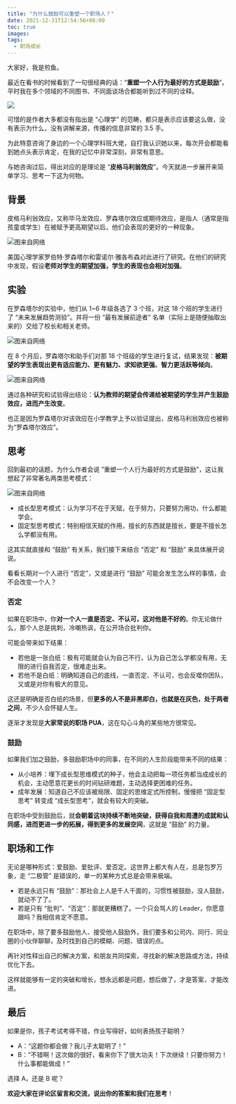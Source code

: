 ```yaml
---
title: "为什么鼓励可以重塑一个职场人？"
date: 2021-12-31T12:54:56+08:00
toc: true
images:
tags: 
  - 职场成长
---
```


大家好，我是煎鱼。

最近在看书的时候看到了一句很经典的话：“**重塑一个人行为最好的方式是鼓励**”。平时我在多个领域的不同图书、不同面谈场合都能听到过不同的诠释。

![](https://files.mdnice.com/user/3610/9a4b75a6-b512-47b8-9c12-28d9b8e7a068.jpg)

可惜的是作者大多都没有指出是 “心理学” 的范畴，都只是表示应该要这么做，没有表示为什么，没有讲解来源，传播的信息非常的 3.5 手。

为此特意咨询了身边的一个心理学科班大佬，自打我认识她以来，每次开会都能看到她点头表示肯定，在我的记忆中非常深刻，非常有意思。

与她咨询过后，得出对应的是理论是 “**皮格马利翁效应**”。今天就进一步展开来简单学习、思考一下这为何物。

## 背景

皮格马利翁效应，又称毕马龙效应、罗森塔尔效应或期待效应，是指人（通常是指孩童或学生）在被赋予更高期望以后，他们会表现的更好的一种现象。

![图来自网络](https://files.mdnice.com/user/3610/e27b3d98-18c0-4cfc-bd4d-5900ac772351.png)

美国心理学家罗伯特·罗森塔尔和雷诺尔·雅各布森对此进行了研究。在他们的研究中发现，假设**老师对学生的期望加强，学生的表现也会相对加强**。

## 实验

在罗森塔尔的实验中，他们从 1~6 年级各选了 3 个班，对这 18 个班的学生进行了 “未来发展趋势测验”。并将一份 “最有发展前途者” 名单（实际上是随便抽取出来的）交给了校长和相关老师。

![图来自网络](https://files.mdnice.com/user/3610/6a09db03-5811-4ff7-b6b5-7a2cb2cc36e4.png)

在 8 个月后，罗森塔尔和助手们对那 18 个班级的学生进行复试，结果发现：**被期望的学生表现出更有适应能力、更有魅力、求知欲更强、智力更活跃等倾向**。

![图来自网络](https://files.mdnice.com/user/3610/c59f2415-812a-4d74-bc93-03f360944b79.png)

通过各种研究和试验得出结论：**认为教师的期望会传递给被期望的学生并产生鼓励效应，进而产生改变**。

也正是因为罗森塔尔对该效应在小学教学上予以验证提出，皮格马利翁效应也被称为“罗森塔尔效应”。

## 思考

回到最初的话题，为什么作者会说 ”重塑一个人行为最好的方式是鼓励”，这让我想起了非常著名两类思考模式：

![图来自网络](https://files.mdnice.com/user/3610/db4d42cc-9519-4c03-8961-57b3deaf9a65.png)

- 成长型思考模式：认为学习不在于天赋，在于努力，只要努力用功，什么都能学会。
- 固定型思考模式：特别相信天赋的作用，擅长的东西就是擅长，要是不擅长怎么学都没有用。

这其实就直接和 “鼓励” 有关系，我们接下来结合 “否定” 和 “鼓励” 来具体展开说说。

看看长期对一个人进行 “否定”，又或是进行 “鼓励” 可能会发生怎么样的事情，会不会改变一个人？

### 否定

如果在职场中，你**对一个人一直是否定、不认可，这对他是不好的**。你无论做什么，那个人总是挑刺，冷嘲热讽，在公开场合批判你。

可能会带来如下结果：
- 若他是一张白纸：极有可能就会认为自己不行，认为自己怎么学都没有用，无限的进行自我否定，很难走出来。
- 若他不是白纸：明确知道自己的底线，一直否定、不认可，也会反噬你团队，又或是对你有极大的意见。

这还是明确是否白纸的场景，但**更多的人不是非黑即白，也就是在灰色，处于两者之间**，不少人会怀疑人生。

逐渐才发现是**大家常说的职场 PUA**，这在勾心斗角的某些地方很常见。

### 鼓励

如果我们加之鼓励，多鼓励职场中的同事，在不同的人生阶段能带来不同的结果：
- 从小培养：埋下成长型思维模式的种子，他会主动把每一项任务都当成成长的机会，主动愿意花更长的时间钻研难题，主动选择更困难的任务。
- 成年发展：知道自己不应该被局限、固定的思维定式所控制，慢慢把 “固定型思考” 转变成 “成长型思考”，就会有较大的突破。

在职场中受到鼓励后，就**会朝着这块持续不断地突破，获得自我和周遭的成就和认同感，进而更进一步的拓展，得到更多的发展空间**，这就是 “鼓励” 的力量。

## 职场和工作

无论是哪种形式：爱鼓励、爱批评、爱否定。这世界上都大有人在，总是包罗万象，走 “二极管” 是错误的，单一的某种方式总是会带来极端。
- 若是永远只有 “鼓励”：那社会上人是千人千面的，习惯性被鼓励，没人鼓励，就动不了了。
- 若是只有 “批判”、“否定”：那就更糟糕了。一个只会骂人的 Leader，你愿意跟吗？我相信肯定不愿意。

在职场中，除了要多鼓励他人、接受他人鼓励外，我们要多和公司内、同行、同业圈的小伙伴聊聊，及时找到自己的模糊、问题、错误的点。

再针对性释出自己的解决方案，和朋友共同探索，寻找新的解决思路或方法，持续优化下去。

这样就能够有一定的突破和增长，想永远都是问题，想后做了，才是答案，才能改进。

## 最后

如果是你，孩子考试考得不错，作业写得好，如何表扬孩子聪明？
- A：“这题你都会做？我儿子太聪明了！”
- B：“不错啊！这次做的很好，看来你下了很大功夫！下次继续！只要你努力！什么事都能做成！”

选择 A，还是 B 呢？

**欢迎大家在评论区留言和交流，说出你的答案和我们在思考**！
